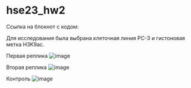 # hse23_hw2

Ссылка на блокнот с кодом: 

Для исследования была выбрана клеточная линия PC-3 и гистоновая метка H3K9ac.

Первая реплика
![image](https://user-images.githubusercontent.com/115100892/222229366-27e32df5-b801-4f03-b9f0-33d705257228.png)

Вторая реплика
![image](https://user-images.githubusercontent.com/115100892/222229647-744b9247-4050-4fee-b0ce-96f5191cc70b.png)

Контроль
![image](https://user-images.githubusercontent.com/115100892/222229859-11ff538f-2f4f-4c7a-a8bc-63c67e4eee02.png)
